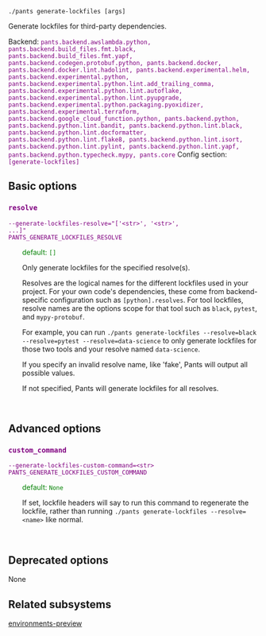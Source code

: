```
./pants generate-lockfiles [args]
```
Generate lockfiles for third-party dependencies.

Backend: <span style="color: purple"><code>pants.backend.awslambda.python, pants.backend.build_files.fmt.black, pants.backend.build_files.fmt.yapf, pants.backend.codegen.protobuf.python, pants.backend.docker, pants.backend.docker.lint.hadolint, pants.backend.experimental.helm, pants.backend.experimental.python, pants.backend.experimental.python.lint.add_trailing_comma, pants.backend.experimental.python.lint.autoflake, pants.backend.experimental.python.lint.pyupgrade, pants.backend.experimental.python.packaging.pyoxidizer, pants.backend.experimental.terraform, pants.backend.google_cloud_function.python, pants.backend.python, pants.backend.python.lint.bandit, pants.backend.python.lint.black, pants.backend.python.lint.docformatter, pants.backend.python.lint.flake8, pants.backend.python.lint.isort, pants.backend.python.lint.pylint, pants.backend.python.lint.yapf, pants.backend.python.typecheck.mypy, pants.core</code></span>
Config section: <span style="color: purple"><code>[generate-lockfiles]</code></span>

## Basic options

<div style="color: purple">

### `resolve`

  <code>--generate-lockfiles-resolve=&quot;['&lt;str&gt;', '&lt;str&gt;', ...]&quot;</code><br>
  <code>PANTS_GENERATE_LOCKFILES_RESOLVE</code><br>
</div>
<div style="padding-left: 2em;">
<span style="color: green">default: <code>[]</code></span>

<br>

Only generate lockfiles for the specified resolve(s).

Resolves are the logical names for the different lockfiles used in your project. For your own code's dependencies, these come from backend-specific configuration such as `[python].resolves`. For tool lockfiles, resolve names are the options scope for that tool such as `black`, `pytest`, and `mypy-protobuf`.

For example, you can run `./pants generate-lockfiles --resolve=black --resolve=pytest --resolve=data-science` to only generate lockfiles for those two tools and your resolve named `data-science`.

If you specify an invalid resolve name, like 'fake', Pants will output all possible values.

If not specified, Pants will generate lockfiles for all resolves.
</div>
<br>


## Advanced options

<div style="color: purple">

### `custom_command`

  <code>--generate-lockfiles-custom-command=&lt;str&gt;</code><br>
  <code>PANTS_GENERATE_LOCKFILES_CUSTOM_COMMAND</code><br>
</div>
<div style="padding-left: 2em;">
<span style="color: green">default: <code>None</code></span>

<br>

If set, lockfile headers will say to run this command to regenerate the lockfile, rather than running `./pants generate-lockfiles --resolve=<name>` like normal.
</div>
<br>


## Deprecated options

None


## Related subsystems
[environments-preview](environments-preview.md)
